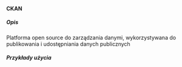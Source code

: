 #### CKAN

##### Opis

Platforma open source do zarządzania danymi, wykorzystywana do publikowania i udostępniania danych publicznych

##### Przykłady użycia

